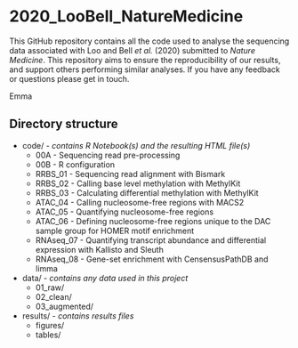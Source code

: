 # 2020_LooBell_NatureMedicine

This GitHub repository contains all the code used to analyse the sequencing data associated with Loo and Bell _et al._ (2020) submitted to _Nature Medicine_. This repository aims to ensure the reproducibility of our results, and support others performing similar analyses. If you have any feedback or questions please get in touch.

Emma

## Directory structure

* code/ - _contains R Notebook(s) and the resulting HTML file(s)_
  * 00A - Sequencing read pre-processing
  * 00B - R configuration
  * RRBS_01 - Sequencing read alignment with Bismark
  * RRBS_02 - Calling base level methylation with MethylKit
  * RRBS_03 - Calculating differential methylation with MethylKit
  * ATAC_04 - Calling nucleosome-free regions with MACS2
  * ATAC_05 - Quantifying nucleosome-free regions
  * ATAC_06 - Defining nucleosome-free regions unique to the DAC sample group for HOMER motif enrichment
  * RNAseq_07 - Quantifying transcript abundance and differential expression with Kallisto and Sleuth
  * RNAseq_08 - Gene-set enrichment with CensensusPathDB and limma
* data/ - _contains any data used in this project_
  * 01_raw/
  * 02_clean/
  * 03_augmented/
* results/ - _contains results files_
  * figures/
  * tables/